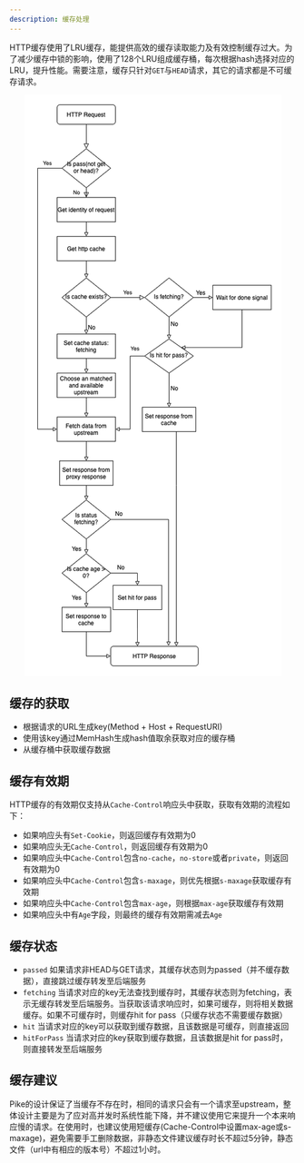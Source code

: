 ```yaml
---
description: 缓存处理
---
```


HTTP缓存使用了LRU缓存，能提供高效的缓存读取能力及有效控制缓存过大。为了减少缓存中锁的影响，使用了128个LRU组成缓存桶，每次根据hash选择对应的LRU，提升性能。需要注意，缓存只针对`GET`与`HEAD`请求，其它的请求都是不可缓存请求。

<p align="center">
<img src="./images/flow.png"/>
</p>

## 缓存的获取

- 根据请求的URL生成key(Method + Host + RequestURI)
- 使用该key通过MemHash生成hash值取余获取对应的缓存桶
- 从缓存桶中获取缓存数据

## 缓存有效期

HTTP缓存的有效期仅支持从`Cache-Control`响应头中获取，获取有效期的流程如下：

- 如果响应头有`Set-Cookie`，则返回缓存有效期为0
- 如果响应头无`Cache-Control`，则返回缓存有效期为0
- 如果响应头中`Cache-Control`包含`no-cache`，`no-store`或者`private`，则返回有效期为0
- 如果响应头中`Cache-Control`包含`s-maxage`，则优先根据`s-maxage`获取缓存有效期
- 如果响应头中`Cache-Control`包含`max-age`，则根据`max-age`获取缓存有效期
- 如果响应头中有`Age`字段，则最终的缓存有效期需减去`Age`

## 缓存状态

- `passed` 如果请求非HEAD与GET请求，其缓存状态则为passed（并不缓存数据），直接跳过缓存转发至后端服务
- `fetching` 当请求对应的key无法查找到缓存时，其缓存状态则为fetching，表示无缓存转发至后端服务。当获取该请求响应时，如果可缓存，则将相关数据缓存。如果不可缓存时，则缓存hit for pass（只缓存状态不需要缓存数据）
- `hit` 当请求对应的key可以获取到缓存数据，且该数据是可缓存，则直接返回
- `hitForPass` 当请求对应的key获取到缓存数据，且该数据是hit for pass时，则直接转发至后端服务

## 缓存建议

Pike的设计保证了当缓存不存在时，相同的请求只会有一个请求至upstream，整体设计主要是为了应对高并发时系统性能下降，并不建议使用它来提升一个本来响应慢的请求。在使用时，也建议使用短缓存(Cache-Control中设置max-age或s-maxage)，避免需要手工删除数据，非静态文件建议缓存时长不超过5分钟，静态文件（url中有相应的版本号）不超过1小时。